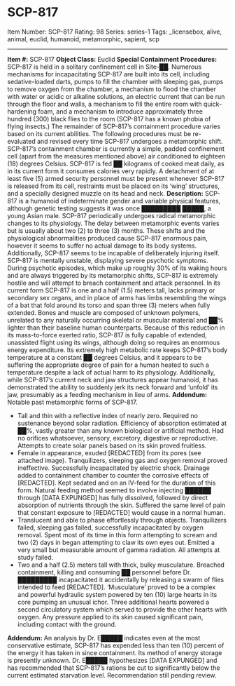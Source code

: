 # SCP-817
Item Number: SCP-817
Rating: 98
Series: series-1
Tags: _licensebox, alive, animal, euclid, humanoid, metamorphic, sapient, scp

---

**Item #:** SCP-817
**Object Class:** Euclid
**Special Containment Procedures:** SCP-817 is held in a solitary confinement cell in Site-██. Numerous mechanisms for incapacitating SCP-817 are built into its cell, including sedative-loaded darts, pumps to fill the chamber with sleeping gas, pumps to remove oxygen from the chamber, a mechanism to flood the chamber with water or acidic or alkaline solutions, an electric current that can be run through the floor and walls, a mechanism to fill the entire room with quick-hardening foam, and a mechanism to introduce approximately three hundred (300) black flies to the room (SCP-817 has a known phobia of flying insects.)
The remainder of SCP-817’s containment procedure varies based on its current abilities. The following procedures must be re-evaluated and revised every time SCP-817 undergoes a metamorphic shift.
SCP-817’s containment chamber is currently a simple, padded confinement cell (apart from the measures mentioned above) air conditioned to eighteen (18) degrees Celsius. SCP-817 is fed ██ kilograms of cooked meat daily, as in its current form it consumes calories very rapidly. A detachment of at least five (5) armed security personnel must be present whenever SCP-817 is released from its cell, restraints must be placed on its ‘wing’ structures, and a specially designed muzzle on its head and neck.
**Description:** SCP-817 is a humanoid of indeterminate gender and variable physical features, although genetic testing suggests it was once █████████ █████, a young Asian male. SCP-817 periodically undergoes radical metamorphic changes to its physiology. The delay between metamorphic events varies but is usually about two (2) to three (3) months. These shifts and the physiological abnormalities produced cause SCP-817 enormous pain, however it seems to suffer no actual damage to its body systems. Additionally, SCP-817 seems to be incapable of deliberately injuring itself.
SCP-817 is mentally unstable, displaying severe psychotic symptoms. During psychotic episodes, which make up roughly 30% of its waking hours and are always triggered by its metamorphic shifts, SCP-817 is extremely hostile and will attempt to breach containment and attack personnel.
In its current form SCP-817 is one and a half (1.5) meters tall, lacks primary or secondary sex organs, and in place of arms has limbs resembling the wings of a bat that fold around its torso and span three (3) meters when fully extended. Bones and muscle are composed of unknown polymers, unrelated to any naturally occurring skeletal or muscular material and ██% lighter than their baseline human counterparts. Because of this reduction in its mass-to-force exerted ratio, SCP-817 is fully capable of extended, unassisted flight using its wings, although doing so requires an enormous energy expenditure. Its extremely high metabolic rate keeps SCP-817’s body temperature at a constant ██ degrees Celsius, and it appears to be suffering the appropriate degree of pain for a human heated to such a temperature despite a lack of actual harm to its physiology. Additionally, while SCP-817’s current neck and jaw structures appear humanoid, it has demonstrated the ability to suddenly jerk its neck forward and ‘unfold’ its jaw, presumably as a feeding mechanism in lieu of arms.
**Addendum:** Notable past metamorphic forms of SCP-817.
  * Tall and thin with a reflective index of nearly zero. Required no sustenance beyond solar radiation. Efficiency of absorption estimated at ██%, vastly greater than any known biological or artificial method. Had no orifices whatsoever, sensory, excretory, digestive or reproductive. Attempts to create solar panels based on its skin proved fruitless.
  * Female in appearance, exuded [REDACTED] from its pores (see attached image). Tranquilizers, sleeping gas and oxygen removal proved ineffective. Successfully incapacitated by electric shock. Drainage added to containment chamber to counter the corrosive effects of [REDACTED]. Kept sedated and on an IV-feed for the duration of this form. Natural feeding method seemed to involve injecting ██████ through [DATA EXPUNGED] has fully dissolved, followed by direct absorption of nutrients through the skin. Suffered the same level of pain that constant exposure to [REDACTED] would cause in a normal human.
  * Translucent and able to phase effortlessly through objects. Tranquilizers failed, sleeping gas failed, successfully incapacitated by oxygen removal. Spent most of its time in this form attempting to scream and two (2) days in began attempting to claw its own eyes out. Emitted a very small but measurable amount of gamma radiation. All attempts at study failed.
  * Two and a half (2.5) meters tall with thick, bulky musculature. Breached containment, killing and consuming ██ personnel before Dr. █████████ incapacitated it accidentally by releasing a swarm of flies intended to feed [REDACTED]. ‘Musculature’ proved to be a complex and powerful hydraulic system powered by ten (10) large hearts in its core pumping an unusual ichor. Three additional hearts powered a second circulatory system which served to provide the other hearts with oxygen. Any pressure applied to its skin caused significant pain, including contact with the ground.

**Addendum:** An analysis by Dr. E█████ indicates even at the most conservative estimate, SCP-817 has expended less than ten (10) percent of the energy it has taken in since containment. Its method of energy storage is presently unknown. Dr. E█████ hypothesizes [DATA EXPUNGED] and has recommended that SCP-817’s rations be cut to significantly below the current estimated starvation level. Recommendation still pending review.